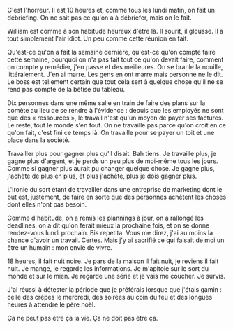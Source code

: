 <!-- 
.. title: Une autre vérité — épisode 1
.. slug: une-autre-verite-episode-1
.. date: 2013-11-02 22:45:16+01:00
.. tags: Fiction, Une autre vérité
.. category: 
.. link: 
.. description: 
.. type: text
-->

C'est l'horreur. Il est 10 heures et, comme tous les lundi matin, on fait un débriefing. On ne sait pas ce qu'on a à débriefer, mais on le fait.

William est comme à son habitude heureux d'être là. Il sourit, il glousse. Il a tout simplement l'air idiot. Un peu comme cette réunion en fait.
<!-- TEASER_END -->
Qu'est-ce qu'on a fait la semaine dernière, qu'est-ce qu'on compte faire cette semaine, pourquoi on n'a pas fait tout ce qu'on devait faire, comment on compte y remédier, j'en passe et des meilleures. On se branle la nouille, littéralement. J'en ai marre. Les gens en ont marre mais personne ne le dit. Le boss est tellement certain que tout cela sert à quelque chose qu'il ne se rend pas compte de la bêtise du tableau. 

Dix personnes dans une même salle en train de faire des plans sur la comète au lieu de se rendre à l'évidence : depuis que les employés ne sont que des « ressources », le travail n'est qu'un moyen de payer ses factures. Le reste, tout le monde s'en fout. On ne travaille pas parce qu'on croit en ce qu'on fait, c'est fini ce temps là. On travaille pour se payer un toit et une place dans la société. 

Travailler plus pour gagner plus qu'il disait. Bah tiens. Je travaille plus, je gagne plus d'argent, et je perds un peu plus de moi-même tous les jours. Comme si gagner plus aurait pu changer quelque chose. Je gagne plus, j'achète de plus en plus, et plus j'achète, plus je dois gagner plus.

L'ironie du sort étant de travailler dans une entreprise de marketing dont le but est, justement, de faire en sorte que des personnes achètent les choses dont elles n'ont pas besoin.

Comme d'habitude, on a remis les plannings à jour, on a rallongé les deadlines, on a dit qu'on ferait mieux la prochaine fois, et on se donne rendez-vous lundi prochain. Bis repetita. Vous me direz, j'ai au moins la chance d'avoir un travail. Certes. Mais j'y ai sacrifié ce qui faisait de moi un être un humain : mon envie de vivre.

18 heures, il fait nuit noire. Je pars de la maison il fait nuit, je reviens il fait nuit. Je mange, je regarde les informations. Je m'apitoie sur le sort du monde et sur le mien. Je regarde une série et je vais me coucher. Je survis.

J'ai réussi à détester la période que je préférais lorsque que j'étais gamin : celle des crêpes le mercredi, des soirées au coin du feu et des longues heures à attendre le père noël.

Ça ne peut pas être ça la vie. Ça ne doit pas être ça.
